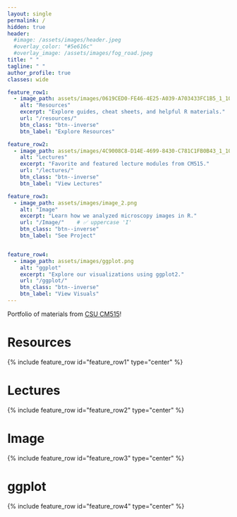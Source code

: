```yaml
---
layout: single
permalink: /
hidden: true
header:
  #image: /assets/images/header.jpeg
  #overlay_color: "#5e616c"
  #overlay_image: /assets/images/fog_road.jpeg
title: " "
tagline: " "
author_profile: true
classes: wide

feature_row1:
  - image_path: assets/images/0619CED0-FE46-4E25-A039-A703433FC1B5_1_105_c.jpeg
    alt: "Resources"
    excerpt: "Explore guides, cheat sheets, and helpful R materials."
    url: "/resources/"
    btn_class: "btn--inverse"
    btn_label: "Explore Resources"

feature_row2:
  - image_path: assets/images/4C9008C8-D14E-4699-8430-C781C1FB0B43_1_105_c.jpeg
    alt: "Lectures"
    excerpt: "Favorite and featured lecture modules from CM515."
    url: "/lectures/"
    btn_class: "btn--inverse"
    btn_label: "View Lectures"

feature_row3:
  - image_path: assets/images/image_2.png
    alt: "Image"
    excerpt: "Learn how we analyzed microscopy images in R."
    url: "/Image/"    # ✅ uppercase 'I'
    btn_class: "btn--inverse"
    btn_label: "See Project"


feature_row4:
  - image_path: assets/images/ggplot.png
    alt: "ggplot"
    excerpt: "Explore our visualizations using ggplot2."
    url: "/ggplot/"
    btn_class: "btn--inverse"
    btn_label: "View Visuals"
---
```


Portfolio of materials from [CSU CM515](https://github.com/Colorado-State-University-CMB/CM515-course-2025/tree/main)!

# Resources
{% include feature_row id="feature_row1" type="center" %}

# Lectures
{% include feature_row id="feature_row2" type="center" %}

# Image 
{% include feature_row id="feature_row3" type="center" %}

# ggplot
{% include feature_row id="feature_row4" type="center" %}




